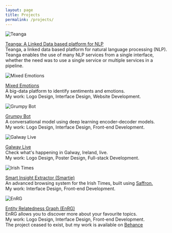 ```yaml
---
layout: page
title: Projects
permalink: /projects/
---
```

<div id="projects">
	<div class="row">
		<div class="pull-left">
			<img src="{{ site.baseurl }}/images/projects/teanga.png" alt="Teanga">
		</div>
		<p>
			<a href="http://teanga.io/" target="_blank">Teanga: A Linked Data based platform for NLP <i class="fa fa-external-link" aria-hidden="true"></i></a><br>
			Teanga, a linked data based platform for natural language processing (NLP). Teanga enables the use of many NLP services from a single interface, whether the need was to use a single service or multiple services in a pipeline.
		</p>
	</div>
	<div class="row">
		<div class="pull-left">
			<img src="{{ site.baseurl }}/images/projects/mixedemotions.png" alt="Mixed Emotions">
		</div>
		<p>
			<a href="http://mixedemotions.insight-centre.org/" target="_blank">Mixed Emotions <i class="fa fa-external-link" aria-hidden="true"></i></a><br>
			A big-data platform to identify sentiments and emotions.<br>
			My work: Logo Design, Interface Design, Website Development.
		</p>
	</div>
	<div class="row">
		<div class="pull-left">
			<img src="{{ site.baseurl }}/images/projects/grumpybot.png" alt="Grumpy Bot"> 
		</div>
		<p>
			<a href="http://server1.nlp.insight-centre.org/grumpybot/" target="_blank">Grumpy Bot <i class="fa fa-external-link" aria-hidden="true"></i></a><br>
			A conversational model using deep learning encoder-decoder models.<br>
			My work: Logo Design, Interface Design, Front-end Development.
		</p>
	</div>
	<div class="row">
		<div class="pull-left">
			<img src="{{ site.baseurl }}/images/projects/galwaylive.png" alt="Galway Live"> 
		</div>
		<p>
			<a href="http://t.hmz.ie/gl" target="_blank">Galway Live <i class="fa fa-external-link" aria-hidden="true"></i></a><br>
			Check what's happening in Galway, Ireland, live.<br>
			My work: Logo Design, Poster Design, Full-stack Development.
		</p>
	</div>
	<div class="row">
		<div class="pull-left">
			<img src="{{ site.baseurl }}/images/projects/irishtimes.png" alt="Irish Times">
		</div>
		<p>
			<a href="http://smartie.ie/" target="_blank">Smart Insight Extractor (Smartie) <i class="fa fa-external-link" aria-hidden="true"></i></a><br>
			An advanced browsing system for the Irish Times, built using <a href="http://saffron.insight-centre.org/" target="_blank">Saffron.</a><br>
			My work: Interface Design, Front-end Development.
		</p>
	</div>
	<div class="row">
		<div class="pull-left">
			<img src="{{ site.baseurl }}/images/projects/enrg.png" alt="EnRG"> 
		</div>
		<p>
			<a href="https://www.behance.net/gallery/32361791/EnRG-Entity-Relatedness-Graph" target="_blank">Entity Relatedness Graph (EnRG) <i class="fa fa-external-link" aria-hidden="true"></i></a><br>
			EnRG allows you to discover more about your favourite topics.<br>
			My work: Logo Design, Interface Design, Front-end Development.<br>
			The project ceased to exist, but my work is available on <a href="https://www.behance.net/gallery/32361791/EnRG-Entity-Relatedness-Graph" target="_blank">Behance</a>
		</p>
	</div>
</div>
